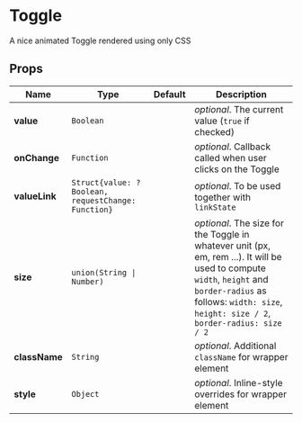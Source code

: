 # Toggle

A nice animated Toggle rendered using only CSS

## Props
|Name|Type|Default|Description|
|----|----|-------|-----------|
| **value** | <code>Boolean</code> |  | *optional*. The current value (`true` if checked) |
| **onChange** | <code>Function</code> |  | *optional*. Callback called when user clicks on the Toggle |
| **valueLink** | <code>Struct{value: ?Boolean, requestChange: Function}</code> |  | *optional*. To be used together with `linkState` |
| **size** | <code>union(String &#124; Number)</code> |  | *optional*. The size for the Toggle in whatever unit (px, em, rem ...). It will be used to compute `width`, `height` and `border-radius` as follows: `width: size`, `height: size / 2`, `border-radius: size / 2` |
| **className** | <code>String</code> |  | *optional*. Additional `className` for wrapper element |
| **style** | <code>Object</code> |  | *optional*. Inline-style overrides for wrapper element |